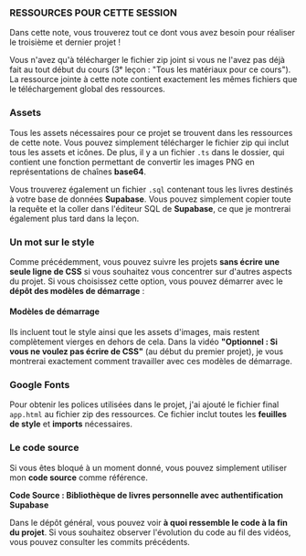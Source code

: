 ### **RESSOURCES POUR CETTE SESSION**  

Dans cette note, vous trouverez tout ce dont vous avez besoin pour réaliser le troisième et dernier projet !  

Vous n'avez qu'à télécharger le fichier zip joint si vous ne l'avez pas déjà fait au tout début du cours (3ᵉ leçon : "Tous les matériaux pour ce cours"). La ressource jointe à cette note contient exactement les mêmes fichiers que le téléchargement global des ressources.  

### **Assets**  
Tous les assets nécessaires pour ce projet se trouvent dans les ressources de cette note. Vous pouvez simplement télécharger le fichier zip qui inclut tous les assets et icônes. De plus, il y a un fichier `.ts` dans le dossier, qui contient une fonction permettant de convertir les images PNG en représentations de chaînes **base64**.  

Vous trouverez également un fichier `.sql` contenant tous les livres destinés à votre base de données **Supabase**. Vous pouvez simplement copier toute la requête et la coller dans l'éditeur SQL de **Supabase**, ce que je montrerai également plus tard dans la leçon.  

### **Un mot sur le style**  
Comme précédemment, vous pouvez suivre les projets **sans écrire une seule ligne de CSS** si vous souhaitez vous concentrer sur d'autres aspects du projet. Si vous choisissez cette option, vous pouvez démarrer avec le **dépôt des modèles de démarrage** :  

#### **Modèles de démarrage**  
Ils incluent tout le style ainsi que les assets d'images, mais restent complètement vierges en dehors de cela. Dans la vidéo **"Optionnel : Si vous ne voulez pas écrire de CSS"** (au début du premier projet), je vous montrerai exactement comment travailler avec ces modèles de démarrage.  

### **Google Fonts**  
Pour obtenir les polices utilisées dans le projet, j'ai ajouté le fichier final `app.html` au fichier zip des ressources. Ce fichier inclut toutes les **feuilles de style** et **imports** nécessaires.  

### **Le code source**  
Si vous êtes bloqué à un moment donné, vous pouvez simplement utiliser mon **code source** comme référence.  

**Code Source : Bibliothèque de livres personnelle avec authentification Supabase**  

Dans le dépôt général, vous pouvez voir **à quoi ressemble le code à la fin du projet**. Si vous souhaitez observer l'évolution du code au fil des vidéos, vous pouvez consulter les commits précédents.  


